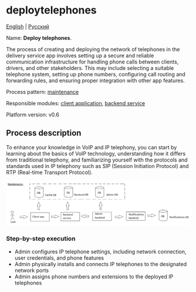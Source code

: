 # deploytelephones

[English](deploytelephones.md) | [Русский](deploytelephones.ru.md)

Name: **Deploy telephones**.

The process of creating and deploying the network of telephones in the delivery service app involves setting up a secure and reliable communication infrastructure for handling phone calls between clients, drivers, and other stakeholders. 
This may include selecting a suitable telephone system, setting up phone numbers, configuring call routing and forwarding rules, and ensuring proper integration with other app features.

Process pattern: [maintenance](../../processpatterns/maintenance.md)

Responsible modules: [client application](../../frontend/adminclient.md), [backend service](../../backend/adminbackend.md)

Platform version: v0.6

## Process description

To enhance your knowledge in VoIP and IP telephony, you can start by learning about the basics of VoIP technology, understanding how it differs from traditional telephony, and familiarizing yourself with the protocols and standards used in IP telephony such as SIP (Session Initiation Protocol) and RTP (Real-time Transport Protocol).

![maintenance_overall](../../img/processpatterns/maintenance_overall.png)

### Step-by-step execution

- Admin configures IP telephone settings, including network connection, user credentials, and phone features
- Admin physically installs and connects IP telephones to the designated network ports
- Admin assigns phone numbers and extensions to the deployed IP telephones
